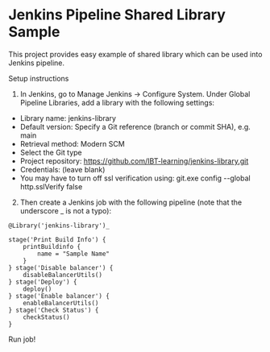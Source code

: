 # Jenkins Pipeline Shared Library Sample

This project provides easy example of shared library which can be used into Jenkins pipeline.

Setup instructions

1. In Jenkins, go to Manage Jenkins → Configure System. Under Global Pipeline Libraries, add a library with the following settings:
  * Library name: jenkins-library
  * Default version: Specify a Git reference (branch or commit SHA), e.g. main
  * Retrieval method: Modern SCM
  * Select the Git type
  * Project repository: https://github.com/IBT-learning/jenkins-library.git
  * Credentials: (leave blank)
  * You may have to turn off ssl verification using:     git.exe config --global http.sslVerify false

2. Then create a Jenkins job with the following pipeline (note that the underscore _ is not a typo):

```
@Library('jenkins-library')_

stage('Print Build Info') {
    printBuildinfo {
        name = "Sample Name"
    }
} stage('Disable balancer') {
    disableBalancerUtils()
} stage('Deploy') {
    deploy()
} stage('Enable balancer') {
    enableBalancerUtils()
} stage('Check Status') {
    checkStatus()
}
```

Run job!
